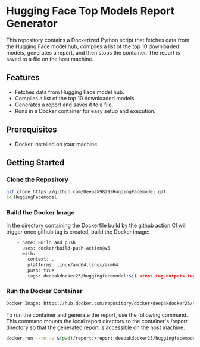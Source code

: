 # Hugging Face Top Models Report Generator

This repository contains a Dockerized Python script that fetches data from the Hugging Face model hub, compiles a list of the top 10 downloaded models, generates a report, and then stops the container. The report is saved to a file on the host machine.

## Features

- Fetches data from Hugging Face model hub.
- Compiles a list of the top 10 downloaded models.
- Generates a report and saves it to a file.
- Runs in a Docker container for easy setup and execution.

## Prerequisites

- Docker installed on your machine.

## Getting Started

### Clone the Repository

```sh
git clone https://github.com/Deepak9829/HuggingFacemodel.git
cd HuggingFacemodel
```
### Build the Docker Image
In the directory containing the Dockerfile build by the github action CI will trigger once github tag is created, build the Docker image:

```sh
    - name: Build and push
      uses: docker/build-push-action@v5
      with:
        context: .
        platforms: linux/amd64,linux/arm64
        push: true
        tags: deepakdocker25/huggingfacemodel:${{ steps.tag.outputs.tag }}
```

### Run the Docker Container
```sh
Docker Image: https://hub.docker.com/repository/docker/deepakdocker25/huggingfacemodel/tags
```
To run the container and generate the report, use the following command. This command mounts the local report directory to the container's /report directory so that the generated report is accessible on the host machine.

```sh
docker run --rm -v $(pwd)/report:/report deepakdocker25/huggingfacemodel:v1.0.1
```
